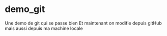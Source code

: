 # demo_git
Une demo de git qui se passe bien
Et maintenant on modifie depuis gitHub
mais aussi depuis ma machine locale
